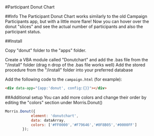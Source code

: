 #Participant Donut Chart

##Info
The Participant Donut Chart works similarly to the old Campaign Participants app, but with a little more flare! Now you can hover over the donut "slices" and see the actual number of participants and also the participant status.

##Install

Copy "donut" folder to the "apps" folder. 

Create a VBA module called "Donutchart" and add the .bas file from the "/install" folder (drag n drop of the .bas file works well)
Add the stored procedure from the "/install" folder into your preferred database
 
Add the following code to the `campaign.html` (for example):

```html
<div data-app="{app:'donut', config:{}}"></div>
```

##Additional setup
You can add more colors and change their order by editing the "colors" section under Morris.Donut()

```javascript
Morris.Donut({			
            element: 'donutchart',
            data: dataArray,
			colors: ['#FF0000','#F79646','#0F8B05','#0000FF']
        });
```